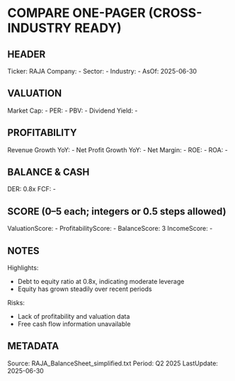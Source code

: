 # COMPARE ONE-PAGER (CROSS-INDUSTRY READY)

## HEADER
Ticker: RAJA
Company: -
Sector: -
Industry: -
AsOf: 2025-06-30

## VALUATION
Market Cap: -
PER: -
PBV: -
Dividend Yield: -

## PROFITABILITY
Revenue Growth YoY: -
Net Profit Growth YoY: -
Net Margin: -
ROE: -
ROA: -

## BALANCE & CASH
DER: 0.8x
FCF: -

## SCORE (0–5 each; integers or 0.5 steps allowed)
ValuationScore: -
ProfitabilityScore: -
BalanceScore: 3
IncomeScore: -

## NOTES
Highlights:
- Debt to equity ratio at 0.8x, indicating moderate leverage
- Equity has grown steadily over recent periods

Risks:
- Lack of profitability and valuation data
- Free cash flow information unavailable

## METADATA
Source: RAJA_BalanceSheet_simplified.txt
Period: Q2 2025
LastUpdate: 2025-06-30